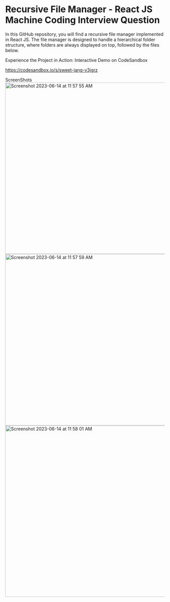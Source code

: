 # Recursive File Manager - React JS Machine Coding Interview Question


In this GitHub repository, you will find a recursive file manager implemented in React JS. The file manager is designed to handle a hierarchical folder structure, where folders are always displayed on top, followed by the files below.

Experience the Project in Action: Interactive Demo on CodeSandbox

https://codesandbox.io/s/sweet-jang-v3jgrz

ScreenShots
<img width="541" alt="Screenshot 2023-06-14 at 11 57 55 AM" src="https://github.com/sumit-wq/interview_projects/assets/79878298/93a7b9c6-e447-4a33-9b5d-36287d1896c8">
<img width="541" alt="Screenshot 2023-06-14 at 11 57 59 AM" src="https://github.com/sumit-wq/interview_projects/assets/79878298/9d478c74-3e56-4c9f-b935-4340aa868398">
<img width="541" alt="Screenshot 2023-06-14 at 11 58 01 AM" src="https://github.com/sumit-wq/interview_projects/assets/79878298/ee99aa64-1f36-43aa-8e93-fdfd9339f044">
